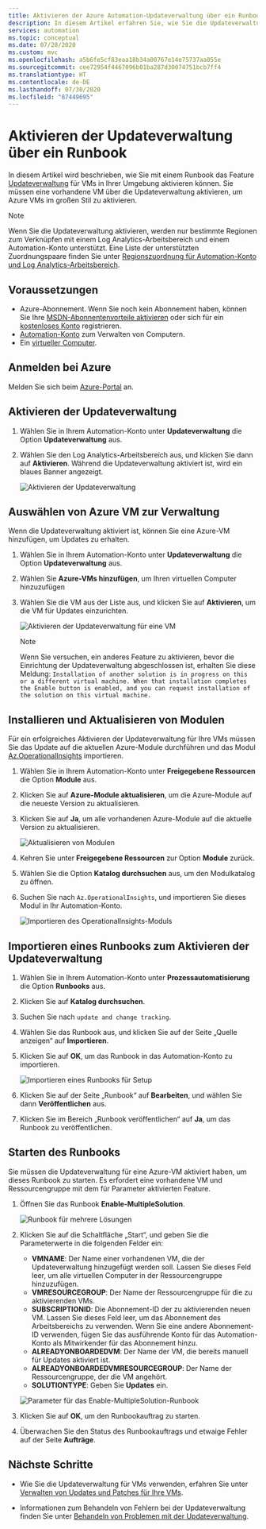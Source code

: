 ```yaml
---
title: Aktivieren der Azure Automation-Updateverwaltung über ein Runbook
description: In diesem Artikel erfahren Sie, wie Sie die Updateverwaltung über ein Runbook aktivieren.
services: automation
ms.topic: conceptual
ms.date: 07/28/2020
ms.custom: mvc
ms.openlocfilehash: a5b6fe5cf83eaa18b34a00767e14e75737aa055e
ms.sourcegitcommit: cee72954f4467096b01ba287d30074751bcb7ff4
ms.translationtype: HT
ms.contentlocale: de-DE
ms.lasthandoff: 07/30/2020
ms.locfileid: "87449695"
---
```

# <a name="enable-update-management-from-a-runbook"></a>Aktivieren der Updateverwaltung über ein Runbook

In diesem Artikel wird beschrieben, wie Sie mit einem Runbook das Feature [Updateverwaltung](update-mgmt-overview.md) für VMs in Ihrer Umgebung aktivieren können. Sie müssen eine vorhandene VM über die Updateverwaltung aktivieren, um Azure VMs im großen Stil zu aktivieren. 

> [!NOTE]
> Wenn Sie die Updateverwaltung aktivieren, werden nur bestimmte Regionen zum Verknüpfen mit einem Log Analytics-Arbeitsbereich und einem Automation-Konto unterstützt. Eine Liste der unterstützten Zuordnungspaare finden Sie unter [Regionszuordnung für Automation-Konto und Log Analytics-Arbeitsbereich](../how-to/region-mappings.md).

## <a name="prerequisites"></a>Voraussetzungen

* Azure-Abonnement. Wenn Sie noch kein Abonnement haben, können Sie Ihre [MSDN-Abonnentenvorteile aktivieren](https://azure.microsoft.com/pricing/member-offers/msdn-benefits-details/) oder sich für ein [kostenloses Konto](https://azure.microsoft.com/free/?WT.mc_id=A261C142F) registrieren.
* [Automation-Konto](../index.yml) zum Verwalten von Computern.
* Ein [virtueller Computer](../../virtual-machines/windows/quick-create-portal.md).

## <a name="sign-in-to-azure"></a>Anmelden bei Azure

Melden Sie sich beim [Azure-Portal](https://portal.azure.com) an.

## <a name="enable-update-management"></a>Aktivieren der Updateverwaltung

1. Wählen Sie in Ihrem Automation-Konto unter **Updateverwaltung** die Option **Updateverwaltung** aus.

2. Wählen Sie den Log Analytics-Arbeitsbereich aus, und klicken Sie dann auf **Aktivieren**. Während die Updateverwaltung aktiviert ist, wird ein blaues Banner angezeigt.

    ![Aktivieren der Updateverwaltung](media/update-mgmt-enable-runbook/update-onboard.png)

## <a name="select-azure-vm-to-manage"></a>Auswählen von Azure VM zur Verwaltung

Wenn die Updateverwaltung aktiviert ist, können Sie eine Azure-VM hinzufügen, um Updates zu erhalten.

1. Wählen Sie in Ihrem Automation-Konto unter **Updateverwaltung** die Option **Updateverwaltung** aus.

2. Wählen Sie **Azure-VMs hinzufügen**, um Ihren virtuellen Computer hinzuzufügen

3. Wählen Sie die VM aus der Liste aus, und klicken Sie auf  **Aktivieren**, um die VM für Updates einzurichten.

   ![Aktivieren der Updateverwaltung für eine VM](media/update-mgmt-enable-runbook/enable-update.png)

    > [!NOTE]
    > Wenn Sie versuchen, ein anderes Feature zu aktivieren, bevor die Einrichtung der Updateverwaltung abgeschlossen ist, erhalten Sie diese Meldung: `Installation of another solution is in progress on this or a different virtual machine. When that installation completes the Enable button is enabled, and you can request installation of the solution on this virtual machine.`

## <a name="install-and-update-modules"></a>Installieren und Aktualisieren von Modulen

Für ein erfolgreiches Aktivieren der Updateverwaltung für Ihre VMs müssen Sie das Update auf die aktuellen Azure-Module durchführen und das Modul [Az.OperationalInsights](/powershell/module/az.operationalinsights/?view=azps-3.7.0) importieren.

1. Wählen Sie in Ihrem Automation-Konto unter **Freigegebene Ressourcen** die Option **Module** aus.
2. Klicken Sie auf **Azure-Module aktualisieren**, um die Azure-Module auf die neueste Version zu aktualisieren.
3. Klicken Sie auf **Ja**, um alle vorhandenen Azure-Module auf die aktuelle Version zu aktualisieren.

    ![Aktualisieren von Modulen](media/update-mgmt-enable-runbook/update-modules.png)

4. Kehren Sie unter **Freigegebene Ressourcen** zur Option **Module** zurück.
5. Wählen Sie die Option **Katalog durchsuchen** aus, um den Modulkatalog zu öffnen.
6. Suchen Sie nach `Az.OperationalInsights`, und importieren Sie dieses Modul in Ihr Automation-Konto.

    ![Importieren des OperationalInsights-Moduls](media/update-mgmt-enable-runbook/import-operational-insights-module.png)

## <a name="import-a-runbook-to-enable-update-management"></a>Importieren eines Runbooks zum Aktivieren der Updateverwaltung

1. Wählen Sie in Ihrem Automation-Konto unter **Prozessautomatisierung** die Option **Runbooks** aus.
2. Klicken Sie auf **Katalog durchsuchen**.
3. Suchen Sie nach `update and change tracking`.
4. Wählen Sie das Runbook aus, und klicken Sie auf der Seite „Quelle anzeigen“ auf **Importieren**.
5. Klicken Sie auf **OK**, um das Runbook in das Automation-Konto zu importieren.

   ![Importieren eines Runbooks für Setup](media/update-mgmt-enable-runbook/import-from-gallery.png)

6. Klicken Sie auf der Seite „Runbook“ auf **Bearbeiten**, und wählen Sie dann **Veröffentlichen** aus.
7. Klicken Sie im Bereich „Runbook veröffentlichen“ auf **Ja**, um das Runbook zu veröffentlichen.

## <a name="start-the-runbook"></a>Starten des Runbooks

Sie müssen die Updateverwaltung für eine Azure-VM aktiviert haben, um dieses Runbook zu starten. Es erfordert eine vorhandene VM und Ressourcengruppe mit dem für Parameter aktivierten Feature.

1. Öffnen Sie das Runbook **Enable-MultipleSolution**.

   ![Runbook für mehrere Lösungen](media/update-mgmt-enable-runbook/runbook-overview.png)

2. Klicken Sie auf die Schaltfläche „Start“, und geben Sie die Parameterwerte in die folgenden Felder ein:

   * **VMNAME**: Der Name einer vorhandenen VM, die der Updateverwaltung hinzugefügt werden soll. Lassen Sie dieses Feld leer, um alle virtuellen Computer in der Ressourcengruppe hinzuzufügen.
   * **VMRESOURCEGROUP**: Der Name der Ressourcengruppe für die zu aktivierenden VMs.
   * **SUBSCRIPTIONID**: Die Abonnement-ID der zu aktivierenden neuen VM. Lassen Sie dieses Feld leer, um das Abonnement des Arbeitsbereichs zu verwenden. Wenn Sie eine andere Abonnement-ID verwenden, fügen Sie das ausführende Konto für das Automation-Konto als Mitwirkender für das Abonnement hinzu.
   * **ALREADYONBOARDEDVM**: Der Name der VM, die bereits manuell für Updates aktiviert ist.
   * **ALREADYONBOARDEDVMRESOURCEGROUP**: Der Name der Ressourcengruppe, der die VM angehört.
   * **SOLUTIONTYPE**: Geben Sie **Updates** ein.

   ![Parameter für das Enable-MultipleSolution-Runbook](media/update-mgmt-enable-runbook/runbook-parameters.png)

3. Klicken Sie auf **OK**, um den Runbookauftrag zu starten.

4. Überwachen Sie den Status des Runbookauftrags und etwaige Fehler auf der Seite **Aufträge**.

## <a name="next-steps"></a>Nächste Schritte

* Wie Sie die Updateverwaltung für VMs verwenden, erfahren Sie unter [Verwalten von Updates und Patches für Ihre VMs](update-mgmt-manage-updates-for-vm.md).

* Informationen zum Behandeln von Fehlern bei der Updateverwaltung finden Sie unter [Behandeln von Problemen mit der Updateverwaltung](../troubleshoot/update-management.md).
